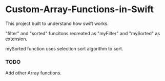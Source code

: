 # Custom-Array-Functions-in-Swift

This project built to understand how swift works. 

"filter" and "sorted" funcitons recreated as "myFilter" and "mySorted" as extension.

mySorted function uses selection sort algorithm to sort.

### TODO

Add other Array functions.
